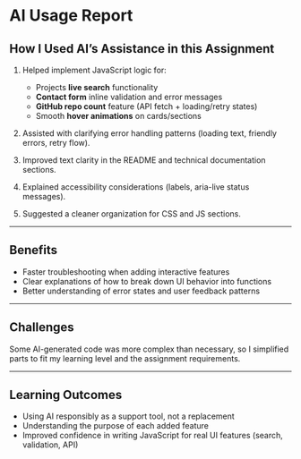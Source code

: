 # AI Usage Report

## How I Used AI’s Assistance in this Assignment

1. Helped implement JavaScript logic for:
   - Projects **live search** functionality
   - **Contact form** inline validation and error messages
   - **GitHub repo count** feature (API fetch + loading/retry states)
   - Smooth **hover animations** on cards/sections

2. Assisted with clarifying error handling patterns (loading text, friendly errors, retry flow).

3. Improved text clarity in the README and technical documentation sections.

4. Explained accessibility considerations (labels, aria-live status messages).

5. Suggested a cleaner organization for CSS and JS sections.

---

## Benefits

- Faster troubleshooting when adding interactive features  
- Clear explanations of how to break down UI behavior into functions  
- Better understanding of error states and user feedback patterns  

---

## Challenges

Some AI-generated code was more complex than necessary, so I simplified parts to fit my learning level and the assignment requirements.

---

## Learning Outcomes

- Using AI responsibly as a support tool, not a replacement  
- Understanding the purpose of each added feature  
- Improved confidence in writing JavaScript for real UI features (search, validation, API)  